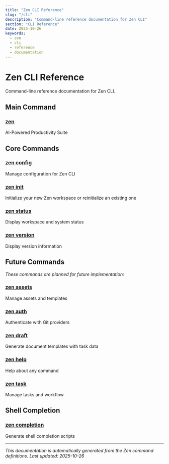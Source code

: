```yaml
---
title: "Zen CLI Reference"
slug: "/cli"
description: "Command-line reference documentation for Zen CLI"
section: "CLI Reference"
date: 2025-10-26
keywords:
  - zen
  - cli
  - reference
  - documentation
---
```


# Zen CLI Reference

Command-line reference documentation for Zen CLI.

## Main Command

### [zen](zen.md)
AI-Powered Productivity Suite

## Core Commands

### [zen config](zen_config.md)
Manage configuration for Zen CLI

### [zen init](zen_init.md)
Initialize your new Zen workspace or reinitialize an existing one

### [zen status](zen_status.md)
Display workspace and system status

### [zen version](zen_version.md)
Display version information

## Future Commands

_These commands are planned for future implementation:_

### [zen assets](zen_assets.md)
Manage assets and templates

### [zen auth](zen_auth.md)
Authenticate with Git providers

### [zen draft](zen_draft.md)
Generate document templates with task data

### [zen help](zen_help.md)
Help about any command

### [zen task](zen_task.md)
Manage tasks and workflow

## Shell Completion

### [zen completion](zen_completion.md)
Generate shell completion scripts

---

_This documentation is automatically generated from the Zen command definitions._
_Last updated: 2025-10-26_

